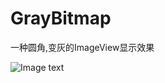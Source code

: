 # GrayBitmap
一种圆角,变灰的ImageView显示效果

![Image text](https://github.com/WangcWj/image-folder/QQ.png?raw=true)
